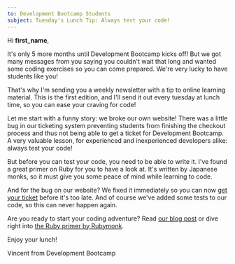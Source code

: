 ```yaml
---
to: Development Bootcamp Students
subject: Tuesday's Lunch Tip: Always test your code!
---
```


Hi **first_name**,

It's only 5 more months until Development Bootcamp kicks off! But we got many messages from you saying you couldn't wait that long and wanted some coding exercises so you can come prepared. We're very lucky to have students like you!

That's why I'm sending you a weekly newsletter with a tip to online learning material. This is the first edition, and I'll send it out every tuesday at lunch time, so you can ease your craving for code!

Let me start with a funny story: we broke our own website! There was a little bug in our ticketing system preventing students from finishing the checkout process and thus not being able to get a ticket for Development Bootcamp. A very valuable lesson, for experienced and inexperienced developers alike: always test your code!

But before you can test your code, you need to be able to write it. I've found a great primer on Ruby for you to have a look at. It's written by Japanese monks, so it must give you some peace of mind while learning to code.

And for the bug on our website? We fixed it immediately so you can now [get your ticket][1] before it's too late. And of course we've added some tests to our code, so this can never happen again.

Are you ready to start your coding adventure? Read [our blog post][2] or dive right into [the Ruby primer by Rubymonk][3].

Enjoy your lunch!

Vincent from Development Bootcamp

[1]: https://www.developmentbootcamp.nl/tickets
[2]: https://developmentbootcamp.nl/blog/foo
[3]: https://rubymonk.com/learning/books/1-ruby-primer
